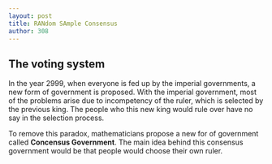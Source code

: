 ```yaml
---
layout: post
title: RANdom SAmple Consensus
author: 308
---
```


## The voting system

In the year 2999, when everyone is fed up by the imperial governments, a new form of government is proposed. With the imperial government, most of the problems arise due to incompetency of the ruler, which is selected by the previous king. The people who this new king would rule over have no say in the selection process. 

To remove this paradox, mathematicians propose a new for of government called **Concensus Government**. The main idea behind this consensus government would be that people would choose their own ruler.